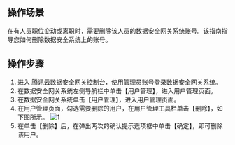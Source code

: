 ## 操作场景
在有人员职位变动或离职时，需要删除该人员的数据安全网关系统账号。该指南指导您如何删除数据安全系统上的账号。



## 操作步骤

1. 进入 [腾讯云数据安全网关控制台](https://console.cloud.tencent.com/dasb)，使用管理员账号登录数据安全网关系统。
2. 在数据安全网关系统左侧导航栏中单击【用户管理】，进入用户管理页面。
3. 在数据安全网关系统单击【用户管理】，进入用户管理页面。
4. 在用户管理页面，勾选需要删除的用户，在用户管理工具栏单击【删除】，如下图所示。
  ![1](https://main.qcloudimg.com/raw/b6568840e1336bff315ef5e230ea05c1.png)
5. 在单击【删除】后，在弹出两次的确认提示选项框中单击【确定】，即可删除该用户。


